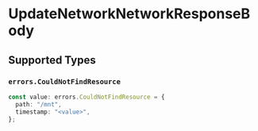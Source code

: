 # UpdateNetworkNetworkResponseBody


## Supported Types

### `errors.CouldNotFindResource`

```typescript
const value: errors.CouldNotFindResource = {
  path: "/mnt",
  timestamp: "<value>",
};
```

